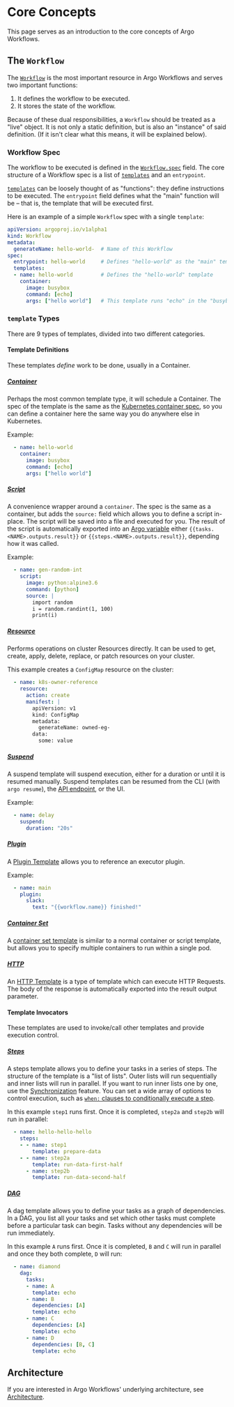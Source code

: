 # Core Concepts

This page serves as an introduction to the core concepts of Argo Workflows.

## The `Workflow`

The [`Workflow`](fields.md#workflow) is the most important resource in Argo Workflows and serves two important functions:

1. It defines the workflow to be executed.
1. It stores the state of the workflow.

Because of these dual responsibilities, a `Workflow` should be treated as a "live" object.
It is not only a static definition, but is also an "instance" of said definition.
(If it isn't clear what this means, it will be explained below).

### Workflow Spec

The workflow to be executed is defined in the [`Workflow.spec`](fields.md#workflowspec) field.
The core structure of a Workflow spec is a list of [`templates`](fields.md#template) and an `entrypoint`.

[`templates`](fields.md#template) can be loosely thought of as "functions": they define instructions to be executed.
The `entrypoint` field defines what the "main" function will be – that is, the template that will be executed first.

Here is an example of a simple `Workflow` spec with a single `template`:

```yaml
apiVersion: argoproj.io/v1alpha1
kind: Workflow
metadata:
  generateName: hello-world-  # Name of this Workflow
spec:
  entrypoint: hello-world     # Defines "hello-world" as the "main" template
  templates:
  - name: hello-world         # Defines the "hello-world" template
    container:
      image: busybox
      command: [echo]
      args: ["hello world"]   # This template runs "echo" in the "busybox" image with arguments "hello world"
```

### `template` Types

There are 9 types of templates, divided into two different categories.

#### Template Definitions

These templates _define_ work to be done, usually in a Container.

##### [Container](fields.md#container)

Perhaps the most common template type, it will schedule a Container.
The spec of the template is the same as the [Kubernetes container spec](https://v1-26.docs.kubernetes.io/docs/reference/kubernetes-api/workload-resources/pod-v1/#Container), so you can define a container here the same way you do anywhere else in Kubernetes.

Example:

```yaml
  - name: hello-world
    container:
      image: busybox
      command: [echo]
      args: ["hello world"]
```

##### [Script](fields.md#scripttemplate)

A convenience wrapper around a `container`.
The spec is the same as a container, but adds the `source:` field which allows you to define a script in-place.
The script will be saved into a file and executed for you.
The result of the script is automatically exported into an [Argo variable](./variables.md) either `{{tasks.<NAME>.outputs.result}}` or `{{steps.<NAME>.outputs.result}}`, depending how it was called.

Example:

```yaml
  - name: gen-random-int
    script:
      image: python:alpine3.6
      command: [python]
      source: |
        import random
        i = random.randint(1, 100)
        print(i)
```

##### [Resource](fields.md#resourcetemplate)

Performs operations on cluster Resources directly.
It can be used to get, create, apply, delete, replace, or patch resources on your cluster.

This example creates a `ConfigMap` resource on the cluster:

```yaml
  - name: k8s-owner-reference
    resource:
      action: create
      manifest: |
        apiVersion: v1
        kind: ConfigMap
        metadata:
          generateName: owned-eg-
        data:
          some: value
```

##### [Suspend](fields.md#suspendtemplate)

A suspend template will suspend execution, either for a duration or until it is resumed manually.
Suspend templates can be resumed from the CLI (with `argo resume`), the [API endpoint](swagger.md), or the UI.

Example:

```yaml
  - name: delay
    suspend:
      duration: "20s"
```

##### [Plugin](fields.md#plugin)

A [Plugin Template](plugins.md) allows you to reference an executor plugin.

Example:
```yaml
  - name: main
    plugin:
      slack:
        text: "{{workflow.name}} finished!"
```

##### [Container Set](fields.md#containersettemplate)

A [container set template](container-set-template.md) is similar to a normal container or script template, but allows you to specify multiple containers to run within a single pod.

##### [HTTP](fields.md#http)

An [HTTP Template](http-template.md) is a type of template which can execute HTTP Requests. The body of the response is automatically exported into the result output parameter.

#### Template Invocators

These templates are used to invoke/call other templates and provide execution control.

##### [Steps](fields.md#workflowstep)

A steps template allows you to define your tasks in a series of steps.
The structure of the template is a "list of lists". Outer lists will run sequentially and inner lists will run in parallel.
If you want to run inner lists one by one, use the [Synchronization](fields.md#synchronization) feature.
You can set a wide array of options to control execution, such as [`when:` clauses to conditionally execute a step](https://raw.githubusercontent.com/argoproj/argo-workflows/main/examples/coinflip.yaml).

In this example `step1` runs first. Once it is completed, `step2a` and `step2b` will run in parallel:

```yaml
  - name: hello-hello-hello
    steps:
    - - name: step1
        template: prepare-data
    - - name: step2a
        template: run-data-first-half
      - name: step2b
        template: run-data-second-half
```

##### [DAG](fields.md#dagtemplate)

A dag template allows you to define your tasks as a graph of dependencies.
In a DAG, you list all your tasks and set which other tasks must complete before a particular task can begin.
Tasks without any dependencies will be run immediately.

In this example `A` runs first. Once it is completed, `B` and `C` will run in parallel and once they both complete, `D` will run:

```yaml
  - name: diamond
    dag:
      tasks:
      - name: A
        template: echo
      - name: B
        dependencies: [A]
        template: echo
      - name: C
        dependencies: [A]
        template: echo
      - name: D
        dependencies: [B, C]
        template: echo
```

## Architecture

If you are interested in Argo Workflows' underlying architecture, see [Architecture](architecture.md).
